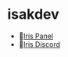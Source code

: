 <h1>isakdev</h1>
<ul>
 <li>🔵<a href="https://github.com/Iris-Development">Iris Panel</a><br></li>
 <li>🔵<a href="https://discord.gg/cADRspzEJ6">Iris Discord</a></li>
</ul>





                    

